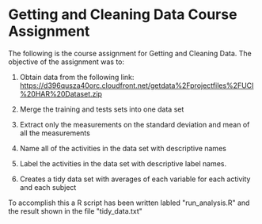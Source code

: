 # Getting and Cleaning Data Course Assignment

The following is the course assignment for Getting and Cleaning Data.
The objective of the assignment was to:

1) Obtain data from the following link:  https://d396qusza40orc.cloudfront.net/getdata%2Fprojectfiles%2FUCI%20HAR%20Dataset.zip

2) Merge the training and tests sets into one data set

3) Extract only the measurements on the standard deviation and mean of all the measurements

4) Name all of the activities in the data set with descriptive names

5) Label the activities in the data set with descriptive label names.

6) Creates a tidy data set with averages of each variable for each activity and each subject

To accomplish this a R script has been written labled "run_analysis.R" and the result shown in the file "tidy_data.txt"




